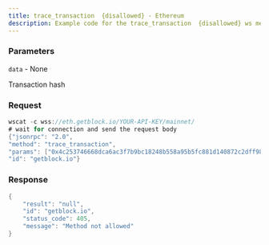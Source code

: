 ```yaml
---
title: trace_transaction  {disallowed} - Ethereum
description: Example code for the trace_transaction  {disallowed} ws method. Сomplete guide on how to use trace_transaction  {disallowed} ws in GetBlock.io Web3 documentation.
---
```


### Parameters


`data` - None

Transaction hash

### Request

``` java
wscat -c wss://eth.getblock.io/YOUR-API-KEY/mainnet/ 
# wait for connection and send the request body 
{"jsonrpc": "2.0",
"method": "trace_transaction",
"params": ["0x4c253746668dca6ac3f7b9bc18248b558a95b5fc881d140872c2dff984d344a7"],
"id": "getblock.io"}
```

###  Response

``` java
{
    "result": "null",
    "id": "getblock.io",
    "status_code": 405,
    "message": "Method not allowed"
}
```

